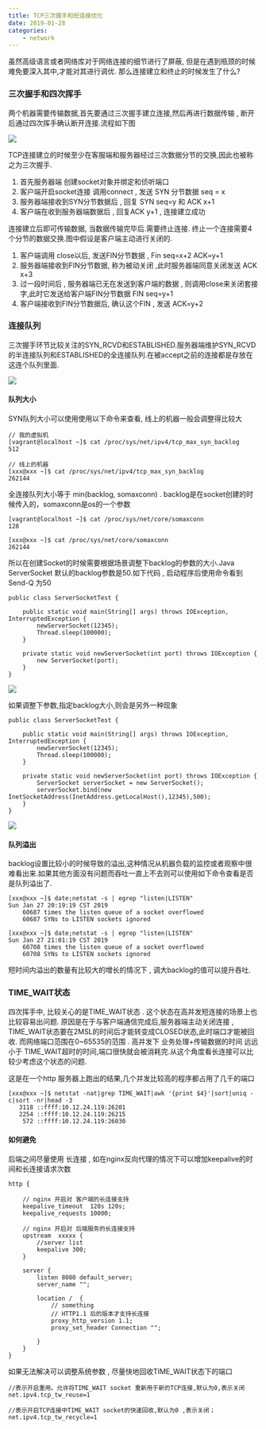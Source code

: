 ```yaml
---
title: TCP三次握手和短连接优化
date: 2019-01-28
categories:
	- network
---
```

虽然高级语言或者网络库对于网络连接的细节进行了屏蔽, 但是在遇到瓶颈的时候难免要深入其中,才能对其进行调优. 那么连接建立和终止的时候发生了什么?

<!-- more -->

### 三次握手和四次挥手

两个机器需要传输数据,首先要通过三次握手建立连接,然后再进行数据传输 , 断开后通过四次挥手确认断开连接.流程如下图

![](tcp_handshake_and_short_connection\tcp_handshake.jpg)

TCP连接建立的时候至少在客服端和服务器经过三次数据分节的交换,因此也被称之为三次握手.

1. 首先服务器端 创建socket对象并绑定和侦听端口
2. 客户端开启socket连接 调用connect , 发送 SYN 分节数据  seq = x
3. 服务器端接收到SYN分节数据后 , 回复  SYN seq=y 和 ACK x+1 
4. 客户端在收到服务器端数据后 , 回复ACK y+1 , 连接建立成功

连接建立后即可传输数据, 当数据传输完毕后.需要终止连接. 终止一个连接需要4个分节的数据交换.图中假设是客户端主动进行关闭的.

1. 客户端调用 close以后, 发送FIN分节数据 , Fin seq=x+2 ACK=y+1
2. 服务器端接收到FIN分节数据, 称为被动关闭 ,此时服务器端同意关闭发送 ACK x+3
3. 过一段时间后 , 服务器端已无在发送到客户端的数据 , 则调用close来关闭套接字,此时它发送给客户端FIN分节数据 FIN seq=y+1
4. 客户端接收到FIN分节数据后, 确认这个FIN , 发送 ACK=y+2

### 连接队列

三次握手环节比较关注的SYN_RCVD和ESTABLISHED.服务器端维护SYN_RCVD的半连接队列和ESTABLISHED的全连接队列.在被accept之前的连接都是存放在这连个队列里面.

![](tcp_handshake_and_short_connection\tcp_sync_queue.jpg)



#### 队列大小

SYN队列大小可以使用使用以下命令来查看, 线上的机器一般会调整得比较大

```
// 我的虚拟机
[vagrant@localhost ~]$ cat /proc/sys/net/ipv4/tcp_max_syn_backlog
512

// 线上的机器
[xxx@xxx ~]$ cat /proc/sys/net/ipv4/tcp_max_syn_backlog
262144
```

全连接队列大小等于 min(backlog, somaxconn) . backlog是在socket创建的时候传入的，somaxconn是os的一个参数

```
[vagrant@localhost ~]$ cat /proc/sys/net/core/somaxconn
128

[xxx@xxx ~]$ cat /proc/sys/net/core/somaxconn
262144
```

所以在创建Socket的时候需要根据场景调整下backlog的参数的大小.Java ServerSocket 默认的backlog参数是50.如下代码 , 启动程序后使用命令看到 Send-Q 为50

```
public class ServerSocketTest {

    public static void main(String[] args) throws IOException, InterruptedException {
        newServerSocket(12345);
        Thread.sleep(100000);
    }

    private static void newServerSocket(int port) throws IOException {
        new ServerSocket(port);
    }
}
```

![](tcp_handshake_and_short_connection\tcp_send_queue_01.jpg)

如果调整下参数,指定backlog大小,则会是另外一种现象

```
public class ServerSocketTest {

    public static void main(String[] args) throws IOException, InterruptedException {
        newServerSocket(12345);
        Thread.sleep(100000);
    }

    private static void newServerSocket(int port) throws IOException {
        ServerSocket serverSocket = new ServerSocket();
        serverSocket.bind(new InetSocketAddress(InetAddress.getLocalHost(),12345),500);
    }
}
```

![](tcp_handshake_and_short_connection\tcp_send_queue_02.jpg)



#### 队列溢出

backlog设置比较小的时候导致的溢出,这种情况从机器负载的监控或者观察中很难看出来.如果其他方面没有问题而吞吐一直上不去则可以使用如下命令查看是否是队列溢出了.

```
[xxx@xxx ~]$ date;netstat -s | egrep "listen|LISTEN"
Sun Jan 27 20:19:19 CST 2019
    60687 times the listen queue of a socket overflowed
    60687 SYNs to LISTEN sockets ignored

[xxx@xxx ~]$ date;netstat -s | egrep "listen|LISTEN"
Sun Jan 27 21:01:19 CST 2019
    60708 times the listen queue of a socket overflowed
    60708 SYNs to LISTEN sockets ignored
```

短时间内溢出的数量有比较大的增长的情况下 , 调大backlog的值可以提升吞吐.

### TIME_WAIT状态

四次挥手中, 比较关心的是TIME_WAIT状态 . 这个状态在高并发短连接的场景上也比较容易出问题. 原因是在于与客户端通信完成后,服务器端主动关闭连接 , TIME_WAIT状态要在2MSL的时间后才能转变成CLOSED状态,此时端口才能被回收. 而网络端口范围在0~65535的范围 .  高并发下 业务处理+传输数据的时间 远远小于 TIME_WAIT超时的时间,端口很快就会被消耗完.从这个角度看长连接可以比较少考虑这个状态的问题.

这是在一个http 服务器上跑出的结果,几个并发比较高的程序都占用了几千的端口

```
[xxx@xxx ~]$ netstat -nat|grep TIME_WAIT|awk '{print $4}'|sort|uniq -c|sort -nr|head -3
   3118 ::ffff:10.12.24.119:26201
   2254 ::ffff:10.12.24.119:26215
    572 ::ffff:10.12.24.119:26030

```

#### 如何避免

后端之间尽量使用 长连接 , 如在nginx反向代理的情况下可以增加keepalive的时间和长连接请求次数 

```
http {

	// nginx 开启对 客户端的长连接支持
    keepalive_timeout  120s 120s;
    keepalive_requests 10000;
    
    // nginx 开启对 后端服务的长连接支持
    upstream  xxxxx {
        //server list
        keepalive 300;
    }
    
    server {
        listen 8080 default_server;
        server_name "";

        location /  {
            // something 
            // HTTP1.1 后的版本才支持长连接
            proxy_http_version 1.1;
            proxy_set_header Connection "";
			
        }
    }
}
```

如果无法解决可以调整系统参数 , 尽量快地回收TIME_WAIT状态下的端口

```
//表示开启重用。允许将TIME_WAIT socket 重新用于新的TCP连接,默认为0,表示关闭
net.ipv4.tcp_tw_reuse=1

//表示开启TCP连接中TIME_WAIT socket的快速回收,默认为0 ,表示关闭；
net.ipv4.tcp_tw_recycle=1  
```

